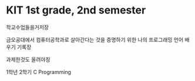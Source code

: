 # KIT 1st grade, 2nd semester

학교수업들을거저장

금오공대에서 컴퓨터공학과로 살아간다는 것을 증명하기 위한 나의 프로그래밍 언어 배우기 기록장

과제한것도 올려야징

1학년 2학기 C Programming
